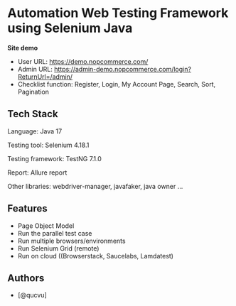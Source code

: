 # Automation Web Testing Framework using Selenium Java
**Site demo**
  * User URL: https://demo.nopcommerce.com/
  * Admin URL: https://admin-demo.nopcommerce.com/login?ReturnUrl=/admin/
  * Checklist function: Register, Login, My Account Page, Search, Sort, Pagination
## Tech Stack
Language: Java 17

Testing tool: Selenium 4.18.1

Testing framework: TestNG 7.1.0

Report: Allure report

Other libraries: webdriver-manager, javafaker, java owner ...

## Features
- Page Object Model
- Run the parallel test case
- Run multiple browsers/environments
- Run Selenium Grid (remote)
- Run on cloud ((Browserstack, Saucelabs, Lamdatest)
## Authors
- [@qucvu]

